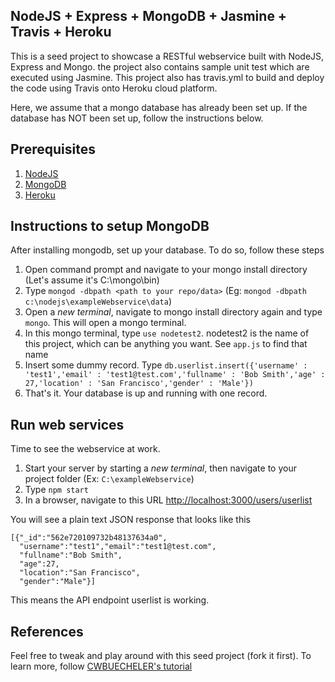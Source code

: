 ## NodeJS + Express + MongoDB + Jasmine + Travis + Heroku
This is a seed project to showcase a RESTful webservice built with NodeJS, Express and Mongo. the project also contains sample unit test which are executed using Jasmine.
This project also has travis.yml to build and deploy the code using Travis onto Heroku cloud platform.

Here, we assume that a mongo database has already been set up. If the database has NOT been set up, follow the instructions below.

## Prerequisites
1. [NodeJS](www.nodejs.org)
2. [MongoDB](www.mongodb.org)
3. [Heroku](https://www.heroku.com)

## Instructions to setup MongoDB
After installing mongodb, set up your database. To do so, follow these steps
1. Open command prompt and navigate to your mongo install directory (Let's assume it's C:\mongo\bin)
2. Type `mongod -dbpath <path to your repo/data>` (Eg: `mongod -dbpath c:\nodejs\exampleWebservice\data`)
3. Open a *new terminal*, navigate to mongo install directory again and type `mongo`. This will open a mongo terminal.
4. In this mongo terminal, type `use nodetest2`. nodetest2 is the name of this project, which can be anything you want. See
   `app.js` to find that name
5. Insert some dummy record. Type `db.userlist.insert({'username' : 'test1','email' : 'test1@test.com','fullname' : 'Bob Smith','age' : 27,'location' : 'San Francisco','gender' : 'Male'})`
6. That's it. Your database is up and running with one record.

## Run web services
Time to see the webservice at work.

1. Start your server by starting a *new terminal*, then navigate to your project folder (Ex: `C:\exampleWebservice`)
2. Type `npm start`
3. In a browser, navigate to this URL [http://localhost:3000/users/userlist](http://localhost:3000/users/userlist)

You will see a plain text JSON response that looks like this
```
[{"_id":"562e720109732b48137634a0",
  "username":"test1","email":"test1@test.com",
  "fullname":"Bob Smith",
  "age":27,
  "location":"San Francisco",
  "gender":"Male"}]
```

This means the API endpoint userlist is working.

## References
Feel free to tweak and play around with this seed project (fork it first).
To learn more, follow [CWBUECHELER's tutorial](http://cwbuecheler.com/web/tutorials/2014/restful-web-app-node-express-mongodb/)
